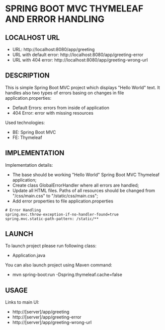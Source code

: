 SPRING BOOT MVC THYMELEAF AND ERROR HANDLING
============================================


LOCALHOST URL
-------------

* URL: http://localhost:8080/app/greeting
* URL with default error: http://localhost:8080/app/greeting-error
* URL with 404 error: http://localhost:8080/app/greeting-wrong-url


DESCRIPTION
-----------

This is simple Spring Boot MVC project which displays "Hello World" text. 
It handles also two types of errors basing on changes in file application.properties:
* Default Errors: errors from inside of application
* 404 Error: error with missing resources 

Used technologies:
* BE: Spring Boot MVC
* FE: Thymeleaf


IMPLEMENTATION
-----------

Implementation details:
* The base should be working "Hello World" Spring Boot MVC Thymeleaf application;
* Create class GlobalErrorHandler where all errors are handled;
* Update all HTML files. Paths of all resources should be changed from "/css/main.css" to "/static/css/main.css";
* Add error properties to file application.properties

```
# Error Handling
spring.mvc.throw-exception-if-no-handler-found=true
spring.mvc.static-path-pattern: /static/**
```
  

LAUNCH
------

To launch project please run following class: 
* Application.java

You can also launch project using Maven command:
* mvn spring-boot:run -Dspring.thymeleaf.cache=false


USAGE
-----

Links to main UI:
* http://[server]/app/greeting
* http://[server]/app/greeting-error
* http://[server]/app/greeting-wrong-url